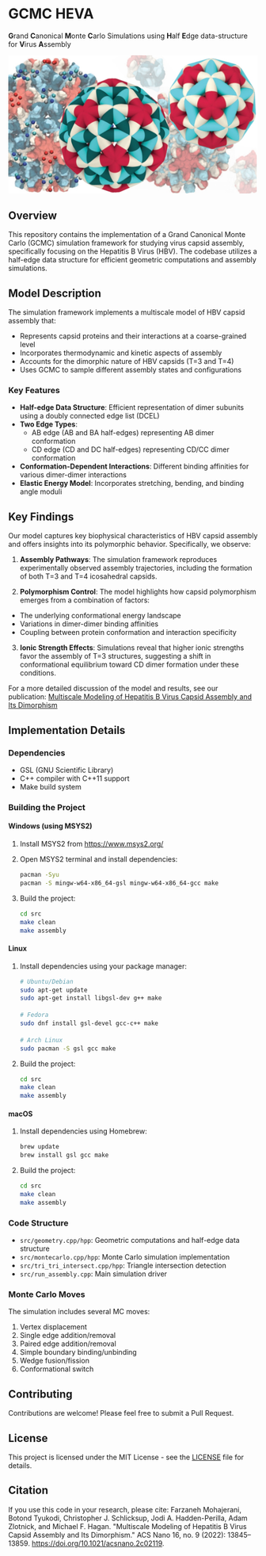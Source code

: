 # GCMC HEVA
**G**rand **C**anonical **M**onte **C**arlo Simulations using **H**alf **E**dge data-structure for **V**irus **A**ssembly

![Hepatitis-B Capsids](HBV.jpg)

## Overview
This repository contains the implementation of a Grand Canonical Monte Carlo (GCMC) simulation framework for studying virus capsid assembly, specifically focusing on the Hepatitis B Virus (HBV). The codebase utilizes a half-edge data structure for efficient geometric computations and assembly simulations.

## Model Description
The simulation framework implements a multiscale model of HBV capsid assembly that:
- Represents capsid proteins and their interactions at a coarse-grained level
- Incorporates thermodynamic and kinetic aspects of assembly
- Accounts for the dimorphic nature of HBV capsids (T=3 and T=4)
- Uses GCMC to sample different assembly states and configurations

### Key Features
- **Half-edge Data Structure**: Efficient representation of dimer subunits using a doubly connected edge list (DCEL)
- **Two Edge Types**: 
  - AB edge (AB and BA half-edges) representing AB dimer conformation
  - CD edge (CD and DC half-edges) representing CD/CC dimer conformation
- **Conformation-Dependent Interactions**: Different binding affinities for various dimer-dimer interactions
- **Elastic Energy Model**: Incorporates stretching, bending, and binding angle moduli


## Key Findings
Our model captures key biophysical characteristics of HBV capsid assembly and offers insights into its polymorphic behavior. Specifically, we observe:

1. **Assembly Pathways**: The simulation framework reproduces experimentally observed assembly trajectories, including the formation of both T=3 and T=4 icosahedral capsids.

2. **Polymorphism Control**: The model highlights how capsid polymorphism emerges from a combination of factors:

- The underlying conformational energy landscape 
- Variations in dimer-dimer binding affinities
- Coupling between protein conformation and interaction specificity

3. **Ionic Strength Effects**: Simulations reveal that higher ionic strengths favor the assembly of T=3 structures, suggesting a shift in conformational equilibrium toward CD dimer formation under these conditions.

For a more detailed discussion of the model and results, see our publication:
[Multiscale Modeling of Hepatitis B Virus Capsid Assembly and Its Dimorphism](https://pubs.acs.org/doi/10.1021/acsnano.2c02119)

## Implementation Details
### Dependencies
- GSL (GNU Scientific Library)
- C++ compiler with C++11 support
- Make build system

### Building the Project

#### Windows (using MSYS2)
1. Install MSYS2 from https://www.msys2.org/
2. Open MSYS2 terminal and install dependencies:
   ```bash
   pacman -Syu
   pacman -S mingw-w64-x86_64-gsl mingw-w64-x86_64-gcc make
   ```

3. Build the project:
   ```bash
   cd src
   make clean
   make assembly
   ```

#### Linux
1. Install dependencies using your package manager:
   ```bash
   # Ubuntu/Debian
   sudo apt-get update
   sudo apt-get install libgsl-dev g++ make

   # Fedora
   sudo dnf install gsl-devel gcc-c++ make

   # Arch Linux
   sudo pacman -S gsl gcc make
   ```

2. Build the project:
   ```bash
   cd src
   make clean
   make assembly
   ```

#### macOS
1. Install dependencies using Homebrew:
   ```bash
   brew update
   brew install gsl gcc make
   ```

2. Build the project:
   ```bash
   cd src
   make clean
   make assembly
   ```

### Code Structure
- `src/geometry.cpp/hpp`: Geometric computations and half-edge data structure
- `src/montecarlo.cpp/hpp`: Monte Carlo simulation implementation
- `src/tri_tri_intersect.cpp/hpp`: Triangle intersection detection
- `src/run_assembly.cpp`: Main simulation driver

### Monte Carlo Moves
The simulation includes several MC moves:
1. Vertex displacement
2. Single edge addition/removal
3. Paired edge addition/removal
4. Simple boundary binding/unbinding
5. Wedge fusion/fission
6. Conformational switch


## Contributing
Contributions are welcome! Please feel free to submit a Pull Request.

## License
This project is licensed under the MIT License - see the [LICENSE](LICENSE) file for details.

## Citation
If you use this code in your research, please cite:
Farzaneh Mohajerani, Botond Tyukodi, Christopher J. Schlicksup, Jodi A. Hadden-Perilla, Adam Zlotnick, and Michael F. Hagan. "Multiscale Modeling of Hepatitis B Virus Capsid Assembly and Its Dimorphism." ACS Nano 16, no. 9 (2022): 13845–13859. https://doi.org/10.1021/acsnano.2c02119.
